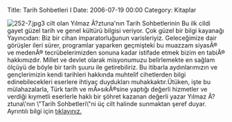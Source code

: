 Title:  Tarih Sohbetleri I 
Date: 2006-07-19 00:00
Category: Kitaplar

![252-7.jpg][]3 cilt olan Yılmaz Ã?ztuna'nın Tarih Sohbetlerinin Bu ilk
cildi gayet güzel tarih ve genel kültürü bilgisi veriyor. Çok güzel bir
bilgi kayanağı Yayıncıdan: Biz bir cihan imparatorluğunun varisleriyiz.
Geleceğimize dair görüşler ileri sürer, programlar yaparken geçmişteki
bu muazzam siyasÃ® ve medenÃ® tecrübelerimizden sonuna kadar istifade
etmek bizim en tabiÃ® hakkımızdır. Millet ve devlet olarak misyonumuzu
belirlemekte en sağlam ölçüyü de böyle bir tarih şuuru ile
getirebiliriz. Bu itibarla aydınlarımızın ve gençlerimizin kendi
tarihleri hakkında muhtelif cihetlerden bilgi edinebilecekleri eserlere
ihtiyaç duydukları muhakkaktır.Ütüken, işte bu mülahazalarla, Türk tarih
ve mÃ»sıkÃ®sine yaptığı değerli hizmetler ve verdiği kıymetli eserlerle
haklı bir şöhret kazanan değerli yazar Yılmaz Ã?ztuna\\'nın \\"Tarih
Sohbetleri\\"ni üç cilt halinde sunmaktan şeref duyar. Ayrıntılı bilgi
için [tıklayınız.][]

  [252-7.jpg]: http://www.fatihhayrioglu.com/wp-content/252-7.thumbnail.jpg
  [tıklayınız.]: http://www.otuken.com.tr/kitapdetay.asp?kitapID=293
